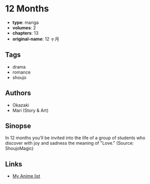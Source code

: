 # 12 Months

-   **type**: manga
-   **volumes**: 2
-   **chapters**: 13
-   **original-name**: 12 ヶ月

## Tags

-   drama
-   romance
-   shoujo

## Authors

-   Okazaki
-   Mari (Story & Art)

## Sinopse

In 12 months you'll be invited into the life of a group of students who discover with joy and sadness the meaning of "Love." (Source: ShoujoMagic)

## Links

-   [My Anime list](https://myanimelist.net/manga/9609/12_Months)
